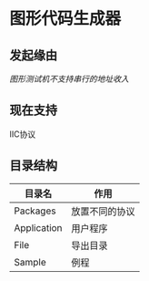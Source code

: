 # 图形代码生成器

## 发起缘由

*图形测试机不支持串行的地址收入*

## 现在支持

IIC协议

## 目录结构

| 目录名 | 作用 |
|  ----  | ----  |
|Packages|放置不同的协议|
|Application|用户程序|
|File|导出目录|
|Sample|例程|
